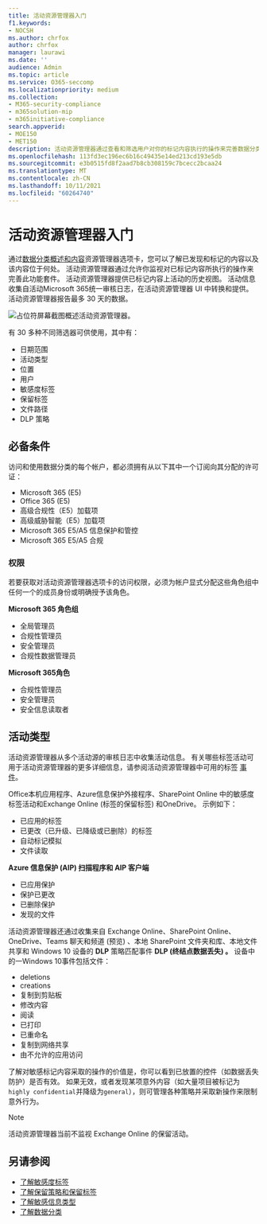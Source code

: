 ```yaml
---
title: 活动资源管理器入门
f1.keywords:
- NOCSH
ms.author: chrfox
author: chrfox
manager: laurawi
ms.date: ''
audience: Admin
ms.topic: article
ms.service: O365-seccomp
ms.localizationpriority: medium
ms.collection:
- M365-security-compliance
- m365solution-mip
- m365initiative-compliance
search.appverid:
- MOE150
- MET150
description: 活动资源管理器通过查看和筛选用户对你的标记内容执行的操作来完善数据分类功能的功能。
ms.openlocfilehash: 113fd3ec196ec6b16c49435e14ed213cd193e5db
ms.sourcegitcommit: e3b0515fd8f2aad7b8cb308159c7bcecc2bcaa24
ms.translationtype: MT
ms.contentlocale: zh-CN
ms.lasthandoff: 10/11/2021
ms.locfileid: "60264740"
---
```

# <a name="get-started-with-activity-explorer"></a>活动资源管理器入门

通过[数据分类概述](data-classification-overview.md)[和内容](data-classification-content-explorer.md)资源管理器选项卡，您可以了解已发现和标记的内容以及该内容位于何处。 活动资源管理器通过允许你监视对已标记内容所执行的操作来完善此功能套件。 活动资源管理器提供已标记内容上活动的历史视图。 活动信息收集自活动Microsoft 365统一审核日志，在活动资源管理器 UI 中转换和提供。 活动资源管理器报告最多 30 天的数据。

![占位符屏幕截图概述活动资源管理器。](../media/data-classification-activity-explorer-1.png)

有 30 多种不同筛选器可供使用，其中有：

- 日期范围
- 活动类型
- 位置
- 用户
- 敏感度标签
- 保留标签
- 文件路径
- DLP 策略



## <a name="prerequisites"></a>必备条件

访问和使用数据分类的每个帐户，都必须拥有从以下其中一个订阅向其分配的许可证：

- Microsoft 365 (E5)
- Office 365 (E5)
- 高级合规性（E5）加载项
- 高级威胁智能（E5）加载项
- Microsoft 365 E5/A5 信息保护和管控
- Microsoft 365 E5/A5 合规

### <a name="permissions"></a>权限

 若要获取对活动资源管理器选项卡的访问权限，必须为帐户显式分配这些角色组中任何一个的成员身份或明确授予该角色。

<!--
> [!IMPORTANT]
> Access to Activity explorer via the Security reader or Device Management role groups or other has been removed-->

**Microsoft 365 角色组**

- 全局管理员
- 合规性管理员
- 安全管理员
- 合规性数据管理员

**Microsoft 365角色**

- 合规性管理员
- 安全管理员
- 安全信息读取者

## <a name="activity-types"></a>活动类型

活动资源管理器从多个活动源的审核日志中收集活动信息。 有关哪些标签活动可用于活动资源管理器的更多详细信息，请参阅活动资源管理器中可用的标签 [事件](data-classification-activity-explorer-available-events.md)。

 Office本机应用程序、Azure信息保护外接程序、SharePoint Online 中的敏感度标签活动和Exchange Online (标签的保留标签) 和OneDrive。 示例如下：

- 已应用的标签
- 已更改（已升级、已降级或已删除）的标签
- 自动标记模拟
- 文件读取 

**Azure 信息保护 (AIP) 扫描程序和 AIP 客户端**

- 已应用保护
- 保护已更改
- 已删除保护
- 发现的文件 

活动资源管理器还通过收集来自 Exchange Online、SharePoint Online、OneDrive、Teams 聊天和频道 (预览) 、本地 SharePoint 文件夹和库、本地文件共享和 Windows 10 设备的 **DLP** 策略匹配事件 **DLP (终结点数据丢失) 。** 设备中的一Windows 10事件包括文件：

- deletions
- creations
- 复制到剪贴板
- 修改内容
- 阅读
- 已打印
- 已重命名
- 复制到网络共享
- 由不允许的应用访问 

了解对敏感标记内容采取的操作的价值是，你可以看到已放置的控件（如数据丢失防护）是否有效。 [](dlp-learn-about-dlp.md) 如果无效，或者发现某项意外内容（如大量项目被标记为`highly confidential`并降级为`general`），则可管理各种策略并采取新操作来限制意外行为。

> [!NOTE]
> 活动资源管理器当前不监视 Exchange Online 的保留活动。

## <a name="see-also"></a>另请参阅

- [了解敏感度标签](sensitivity-labels.md)
- [了解保留策略和保留标签](retention.md)
- [了解敏感信息类型](sensitive-information-type-learn-about.md)
- [了解数据分类](data-classification-overview.md)
